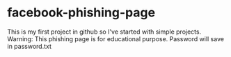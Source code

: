 # facebook-phishing-page
This is my first project in github so I've started with simple projects. Warning: This phishing page is for educational purpose.
Password will save in password.txt
